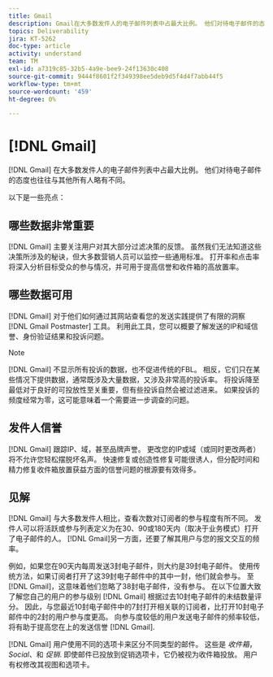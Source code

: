 ```yaml
---
title: Gmail
description: Gmail在大多数发件人的电子邮件列表中占最大比例。 他们对待电子邮件的态度也往往与其他所有人略有不同。
topics: Deliverability
jira: KT-5262
doc-type: article
activity: understand
team: TM
exl-id: a7319c85-32b5-4a9e-bee9-24f13630c408
source-git-commit: 9444f8601f2f349398ee5deb9d5f4d4f7abb44f5
workflow-type: tm+mt
source-wordcount: '459'
ht-degree: 0%

---
```


# [!DNL Gmail]

[!DNL Gmail] 在大多数发件人的电子邮件列表中占最大比例。 他们对待电子邮件的态度也往往与其他所有人略有不同。

以下是一些亮点：

## 哪些数据非常重要

[!DNL Gmail] 主要关注用户对其大部分过滤决策的反馈。 虽然我们无法知道这些决策所涉及的秘诀，但大多数营销人员可以监控一些通用标准。 打开率和点击率将深入分析目标受众的参与情况，并可用于提高信誉和收件箱的高放置率。

## 哪些数据可用

[!DNL Gmail] 对于他们如何通过其网站查看您的发送实践提供了有限的洞察 [!DNL Gmail Postmaster] 工具。 利用此工具，您可以概要了解发送的IP和域信誉、身份验证结果和投诉问题。

>[!NOTE]
>
>[!DNL Gmail] 不显示所有投诉的数据，也不促进传统的FBL。 相反，它们只在某些情况下提供数据，通常既涉及大量数据，又涉及非常高的投诉率。 将投诉降至最低对于良好的可投放性至关重要，但有些投诉自然会被过滤进来。 如果投诉的频度经常为零，这可能意味着一个需要进一步调查的问题。

## 发件人信誉

[!DNL Gmail] 跟踪IP、域，甚至品牌声誉。 更改您的IP或域（或同时更改两者）将不允许您轻松摆脱坏名声。 快速修复或创造性修复可能很诱人，但分配时间和精力修复收件箱放置获益方面的信誉问题的根源要有效得多。

## 见解

[!DNL Gmail] 与大多数发件人相比，查看次数对订阅者的参与程度有所不同。 发件人可以将活跃或参与列表定义为在30、90或180天内（取决于业务模式）打开了电子邮件的人。 [!DNL Gmail]另一方面，还要了解其用户与您的报文交互的频率。

例如，如果您在90天内每周发送3封电子邮件，则大约是39封电子邮件。 使用传统方法，如果订阅者打开了这39封电子邮件中的其中一封，他们就会参与。 至 [!DNL Gmail]，这意味着他们忽略了38封电子邮件，没有参与。 在以下位置大致了解您自己的用户的参与级别 [!DNL Gmail] 根据过去10封电子邮件的未结数量评分。 因此，与您最近10封电子邮件中的7封打开相关联的订阅者，比打开10封电子邮件中的2封的用户参与度更高。 向参与度较低的用户发送电子邮件的频率较低，将有助于提高您在上的发送信誉 [!DNL Gmail].

[!DNL Gmail] 用户使用不同的选项卡来区分不同类型的邮件。 这些是 *收件箱*， *Social*、和 *促销*. 即使邮件已投放到促销选项卡，它仍被视为收件箱投放。 用户有权修改其视图和选项卡。
